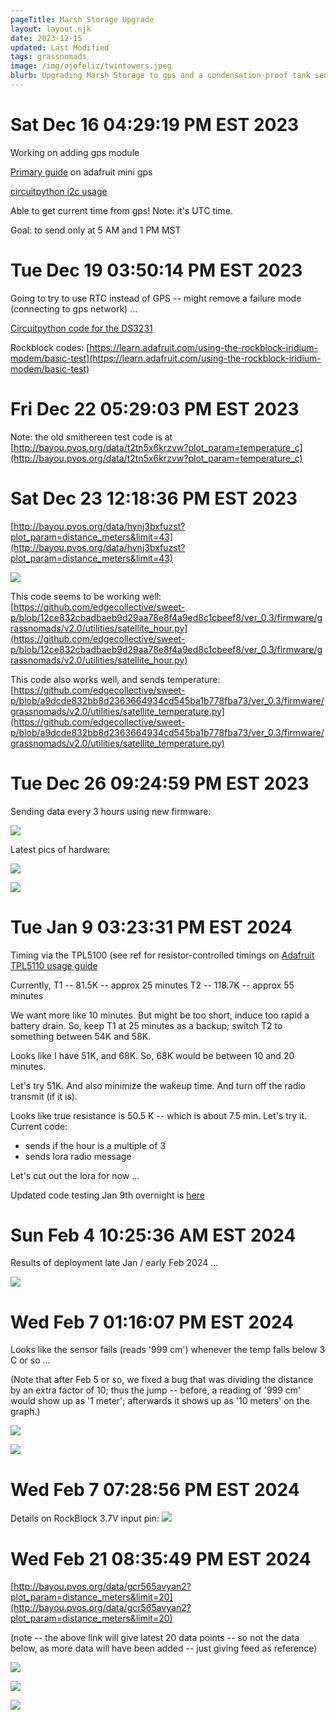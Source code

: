 ```yaml
---
pageTitle: Marsh Storage Upgrade  
layout: layout.njk
date: 2023-12-15
updated: Last Modified 
tags: grassnomads 
image: /img/ojofeliz/twintowers.jpeg
blurb: Upgrading Marsh Storage to gps and a condensation-proof tank sensor 
---
```



# Sat Dec 16 04:29:19 PM EST 2023

Working on adding gps module

[Primary guide](https://learn.adafruit.com/adafruit-mini-gps-pa1010d-module) on adafruit mini gps

[circuitpython i2c usage](https://learn.adafruit.com/adafruit-mini-gps-pa1010d-module/circuitpython-python-i2c-usage)

Able to get current time from gps!  Note: it's UTC time.

Goal: to send only at 5 AM and 1 PM MST 


# Tue Dec 19 03:50:14 PM EST 2023

Going to try to use RTC instead of GPS -- might remove a failure mode (connecting to gps network) ...

[Circuitpython code for the DS3231](https://learn.adafruit.com/adafruit-ds3231-precision-rtc-breakout/circuitpython)

Rockblock codes: [https://learn.adafruit.com/using-the-rockblock-iridium-modem/basic-test](https://learn.adafruit.com/using-the-rockblock-iridium-modem/basic-test)


# Fri Dec 22 05:29:03 PM EST 2023

Note: the old smithereen test code is at [http://bayou.pvos.org/data/t2tn5x6krzvw?plot_param=temperature_c](http://bayou.pvos.org/data/t2tn5x6krzvw?plot_param=temperature_c)


# Sat Dec 23 12:18:36 PM EST 2023

[http://bayou.pvos.org/data/hynj3bxfuzst?plot_param=distance_meters&limit=43](http://bayou.pvos.org/data/hynj3bxfuzst?plot_param=distance_meters&limit=43)

![](/img/ojofeliz/sat_pinging.png)

This code seems to be working well: [https://github.com/edgecollective/sweet-p/blob/12ce832cbadbaeb9d29aa78e8f4a9ed8c1cbeef8/ver_0.3/firmware/grassnomads/v2.0/utilities/satellite_hour.py](https://github.com/edgecollective/sweet-p/blob/12ce832cbadbaeb9d29aa78e8f4a9ed8c1cbeef8/ver_0.3/firmware/grassnomads/v2.0/utilities/satellite_hour.py)

This code also works well, and sends temperature: [https://github.com/edgecollective/sweet-p/blob/a9dcde832bb8d2363664934cd545ba1b778fba73/ver_0.3/firmware/grassnomads/v2.0/utilities/satellite_temperature.py](https://github.com/edgecollective/sweet-p/blob/a9dcde832bb8d2363664934cd545ba1b778fba73/ver_0.3/firmware/grassnomads/v2.0/utilities/satellite_temperature.py)


# Tue Dec 26 09:24:59 PM EST 2023

Sending data every 3 hours using new firmware: 

![](/img/ojofeliz/every_three.png)

Latest pics of hardware:

![](/img/ojofeliz/sweetp_version3.jpeg)

![](/img/ojofeliz/tank_combo.jpeg)


# Tue Jan  9 03:23:31 PM EST 2024

Timing via the TPL5100 (see ref for resistor-controlled timings on [Adafruit TPL5110 usage guide](https://learn.adafruit.com/adafruit-tpl5110-power-timer-breakout/usage)

Currently, T1 -- 81.5K -- approx 25 minutes
T2 -- 118.7K -- approx 55 minutes

We want more like 10 minutes. But might be too short, induce too rapid a battery drain.  So, keep T1 at 25 minutes as a backup;  switch T2 to something between 54K and 58K.

Looks like I have 51K, and 68K.  So, 68K would be between 10 and 20 minutes. 

Let's try 51K. And also minimize the wakeup time.  And turn off the radio transmit (if it is).

Looks like true resistance is 50.5 K -- which is about 7.5 min.  Let's try it.   
Current code: 
- sends if the hour is a multiple of 3
- sends lora radio message

Let's cut out the lora for now ...

Updated code testing Jan 9th overnight is [here](https://github.com/edgecollective/sweet-p/tree/99ac31e6b767b3cf7b068945a5aea6a52fc61022/ver_0.3/firmware/grassnomads/v2.0)


# Sun Feb  4 10:25:36 AM EST 2024

Results of deployment late Jan / early Feb 2024 ...

![](/img/ojofeliz/distance_late_jan_2024.png)


# Wed Feb  7 01:16:07 PM EST 2024

Looks like the sensor fails (reads '999 cm') whenever the temp falls below 3 C or so ...

(Note that after Feb 5 or so, we fixed a bug that was dividing the distance by an extra factor of 10;  thus the jump -- before, a reading of '999 cm' would show up as '1 meter';  afterwards it shows up as '10 meters' on the graph.)

![](/img/ojofeliz/sensor_goof_distance.png)

![](/img/ojofeliz/sensor_goof_temp.png)


# Wed Feb  7 07:28:56 PM EST 2024

Details on RockBlock 3.7V input pin:
![](/img/ojofeliz/rockblock_power.jpeg)


# Wed Feb 21 08:35:49 PM EST 2024

[http://bayou.pvos.org/data/gcr565avyan2?plot_param=distance_meters&limit=20](http://bayou.pvos.org/data/gcr565avyan2?plot_param=distance_meters&limit=20)

(note -- the above link will give latest 20 data points -- so not the data below, as more data will have been added -- just giving feed as reference)

![](/img/ojofeliz/distance_feb21.png)

![](/img/ojofeliz/battery_feb21.png)

![](/img/ojofeliz/temperature_feb21.png)

